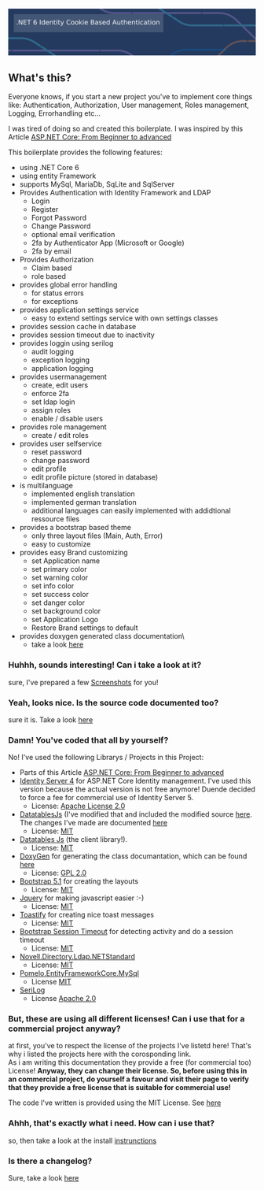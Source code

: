 ![image](Documentation/Screenshots/netBanner.png)

## What's this?

Everyone knows, if you start a new project you've to implement core things like: Authentication, Authorization, User management, Roles management, Logging, Errorhandling etc...

I was tired of doing so and created this boilerplate. I was inspired by this Article [ASP.NET Core: From Beginner to advanced](https://burakneis.com/asp-net-core-identity/)

This boilerplate provides the following features:

- using .NET Core 6
- using entity Framework
- supports MySql, MariaDb, SqLite and SqlServer
- Provides Authentication with Identity Framework and LDAP
  - Login
  - Register
  - Forgot Password
  - Change Password
  - optional email verification
  - 2fa by Authenticator App (Microsoft or Google)
  - 2fa by email
- Provides Authorization
  - Claim based
  - role based
- provides global error handling
  - for status errors
  - for exceptions
- provides application settings service
  - easy to extend settings service with own settings classes
- provides session cache in database
- provides session timeout due to inactivity
- provides loggin using serilog
  - audit logging
  - exception logging
  - application logging
- provides usermanagement
  - create, edit users
  - enforce 2fa
  - set ldap login
  - assign roles
  - enable / disable users
- provides role management
  - create / edit roles
- provides user selfservice
  - reset password
  - change password
  - edit profile
  - edit profile picture (stored in database)
- is multilanguage
  - implemented english translation
  - implemented german translation
  - additional languages can easily implemented with addidtional ressource files
- provides a bootstrap based theme
  - only three layout files (Main, Auth, Error)
  - easy to customize
- provides easy Brand customizing
  - set Application name
  - set primary color
  - set warning color
  - set info color
  - set success color
  - set danger color
  - set background color
  - set Application Logo
  - Restore Brand settings to default
- provides doxygen generated class documentation\\
  - take a look [here](https://htmlpreview.github.io/?https://github.com/madcoda9000/dotnet-cookie-based-identity/blob/main/Documentation/generated/html/index.html)

### Huhhh, sounds interesting! Can i take a look at it?

sure, I've prepared a few [Screenshots](Documentation/SCREENSHOTS.md) for you!

### Yeah, looks nice. Is the source code documented too?

sure it is. Take a look [here](Documentation/generated/latex/refman.pdf)

### Damn! You've coded that all by yourself?

No! I've used the following Librarys / Projects in this Project:

- Parts of this Article [ASP.NET Core: From Beginner to advanced](https://burakneis.com/asp-net-core-identity/)
- [Identity Server 4](https://github.com/IdentityServer/IdentityServer4) for ASP.NET Core Identity management. I've used this version because the actual version is not free anymore! Duende decided to force a fee for commercial use of Identity Server 5.
  - License: [Apache License 2.0](https://github.com/IdentityServer/IdentityServer4/blob/main/LICENSE)
- [DatatablesJs](https://github.com/ekondur/DatatableJS) (I've modified that and included the modified source [here](DatatablesJs). The changes I've made are documented [here](https://github.com/ekondur/DatatableJS/issues)
  - License: [MIT](https://github.com/ekondur/DatatableJS/blob/main/LICENSE.md)
- [Datatables Js](https://datatables.net/) (the client library!).
  - License: [MIT](https://datatables.net/license/mit)
- [DoxyGen](Https://doxygen.nl) for generating the class documantation, which can be found [here](Documentation/generated/html/)
  - License: [GPL 2.0](https://github.com/doxygen/doxygen/blob/master/LICENSE)
- [Bootstrap 5.1](https://getbootstrap.com) for creating the layouts
  - License: [MIT](https://github.com/twbs/bootstrap/blob/v4.0.0/LICENSE)
- [Jquery](https://jquery.com) for making javascript easier :-)
  - License: [MIT](https://jquery.org/license/)
- [Toastify](https://apvarun.github.io/toastify-js/) for creating nice toast messages
  - License: [MIT](https://github.com/apvarun/toastify-js/blob/master/LICENSE)
- [Bootstrap Session Timeout](https://jquery-plugins.net/bootstrap-session-timeout) for detecting activity and do a session timeout
  - License: [MIT](https://github.com/orangehill/bootstrap-session-timeout/blob/master/LICENSE.md)
- [Novell.Directory.Ldap.NETStandard](https://github.com/dsbenghe/Novell.Directory.Ldap.NETStandard)
  - License: [MIT](https://github.com/dsbenghe/Novell.Directory.Ldap.NETStandard/blob/master/LICENSE)
- [Pomelo.EntityFrameworkCore.MySql](https://github.com/PomeloFoundation/Pomelo.EntityFrameworkCore.MySql)
  - License [MIT](https://github.com/PomeloFoundation/Pomelo.EntityFrameworkCore.MySql)
- [SeriLog](https://serilog.net/)
  - License [Apache 2.0](https://www.apache.org/licenses/LICENSE-2.0)

### But, these are using all different licenses! Can i use that for a commercial project anyway?

at first, you've to respect the license of the projects I've listetd here! That's why i listed the projects here with the corosponding link.  
As i am writing this documentation they provide a free (for commercial too) License! **Anyway, they can change their license. So, before using this in an commercial project, do yourself a favour and visit their page to verify that they provide a free license that is suitable for commercial use!**

The code I've written is provided using the MIT License. See [here](LICENSE.md)

### Ahhh, that's exactly what i need. How can i use that?

so, then take a look at the install [instrunctions](Documentation/INSTALLmd)

### Is there a changelog?

Sure, take a look [here](CHANGELOG.md)
